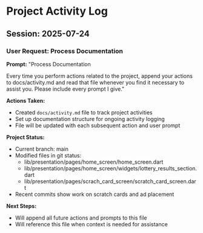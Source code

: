 # Project Activity Log

## Session: 2025-07-24

### User Request: Process Documentation
**Prompt:** "Process Documentation

Every time you perform actions related to the project, append your actions to docs/activity.md and read that file whenever you find it necessary to assist you. Please include every prompt I give."

**Actions Taken:**
- Created `docs/activity.md` file to track project activities
- Set up documentation structure for ongoing activity logging
- File will be updated with each subsequent action and user prompt

**Project Status:**
- Current branch: main
- Modified files in git status:
  - lib/presentation/pages/home_screen/home_screen.dart
  - lib/presentation/pages/home_screen/widgets/lottery_results_section.dart
  - lib/presentation/pages/scrach_card_screen/scratch_card_screen.dart
- Recent commits show work on scratch cards and ad placement

**Next Steps:**
- Will append all future actions and prompts to this file
- Will reference this file when context is needed for assistance